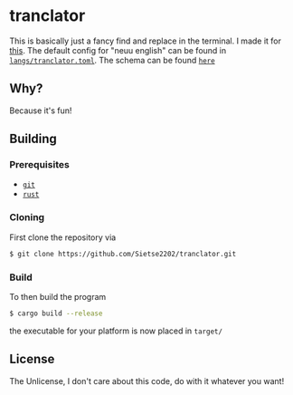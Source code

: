 # tranclator
This is basically just a fancy find and replace in the terminal. I made it for
[this](https://www.youtube.com/watch?v=aE-mZH4uJX8&t=1547s). The default config for "neuu english" can be
found in [`langs/tranclator.toml`](langs/tranclator.toml). The schema can be found [`here`](tranclator-schema.json)

## Why?
Because it's fun!

## Building
### Prerequisites
- [`git`](https://git-scm.com/)
- [`rust`](https://www.rust-lang.org/learn/get-started)

### Cloning
First clone the repository via
```bash
$ git clone https://github.com/Sietse2202/tranclator.git
```

### Build
To then build the program
```bash
$ cargo build --release
```
the executable for your platform is now placed in `target/`

## License
The Unlicense, I don't care about this code, do with it whatever you want! 
